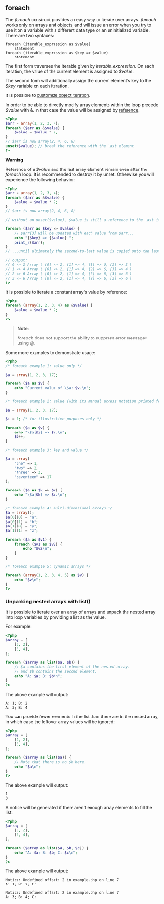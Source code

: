 foreach
-------

The *foreach* construct provides an easy way to iterate over arrays.
*foreach* works only on arrays and objects, and will issue an error when
you try to use it on a variable with a different data type or an
uninitialized variable. There are two syntaxes:

    foreach (iterable_expression as $value)
        statement
    foreach (iterable_expression as $key => $value)
        statement

The first form traverses the iterable given by *iterable\_expression*.
On each iteration, the value of the current element is assigned to
*$value*.

The second form will additionally assign the current element's key to
the *$key* variable on each iteration.

It is possible to
<a href="/language/oop5/iterations.html" class="link">customize object iteration</a>.

In order to be able to directly modify array elements within the loop
precede *$value* with &. In that case the value will be assigned by
<a href="/language/references.html" class="link">reference</a>.

``` php
<?php
$arr = array(1, 2, 3, 4);
foreach ($arr as &$value) {
    $value = $value * 2;
}
// $arr is now array(2, 4, 6, 8)
unset($value); // break the reference with the last element
?>
```

**Warning**

Reference of a *$value* and the last array element remain even after the
*foreach* loop. It is recommended to destroy it by <span
class="function">unset</span>. Otherwise you will experience the
following behavior:

``` php
<?php
$arr = array(1, 2, 3, 4);
foreach ($arr as &$value) {
    $value = $value * 2;
}
// $arr is now array(2, 4, 6, 8)

// without an unset($value), $value is still a reference to the last item: $arr[3]

foreach ($arr as $key => $value) {
    // $arr[3] will be updated with each value from $arr...
    echo "{$key} => {$value} ";
    print_r($arr);
}
// ...until ultimately the second-to-last value is copied onto the last value

// output:
// 0 => 2 Array ( [0] => 2, [1] => 4, [2] => 6, [3] => 2 )
// 1 => 4 Array ( [0] => 2, [1] => 4, [2] => 6, [3] => 4 )
// 2 => 6 Array ( [0] => 2, [1] => 4, [2] => 6, [3] => 6 )
// 3 => 6 Array ( [0] => 2, [1] => 4, [2] => 6, [3] => 6 )
?>
```

It is possible to iterate a constant array's value by reference:

``` php
<?php
foreach (array(1, 2, 3, 4) as &$value) {
    $value = $value * 2;
}
?>
```

> **Note**:
>
> *foreach* does not support the ability to suppress error messages
> using *@*.

Some more examples to demonstrate usage:

``` php
<?php
/* foreach example 1: value only */

$a = array(1, 2, 3, 17);

foreach ($a as $v) {
    echo "Current value of \$a: $v.\n";
}

/* foreach example 2: value (with its manual access notation printed for illustration) */

$a = array(1, 2, 3, 17);

$i = 0; /* for illustrative purposes only */

foreach ($a as $v) {
    echo "\$a[$i] => $v.\n";
    $i++;
}

/* foreach example 3: key and value */

$a = array(
    "one" => 1,
    "two" => 2,
    "three" => 3,
    "seventeen" => 17
);

foreach ($a as $k => $v) {
    echo "\$a[$k] => $v.\n";
}

/* foreach example 4: multi-dimensional arrays */
$a = array();
$a[0][0] = "a";
$a[0][1] = "b";
$a[1][0] = "y";
$a[1][1] = "z";

foreach ($a as $v1) {
    foreach ($v1 as $v2) {
        echo "$v2\n";
    }
}

/* foreach example 5: dynamic arrays */

foreach (array(1, 2, 3, 4, 5) as $v) {
    echo "$v\n";
}
?>
```

### Unpacking nested arrays with list()

It is possible to iterate over an array of arrays and unpack the nested
array into loop variables by providing a <span
class="function">list</span> as the value.

For example:

``` php
<?php
$array = [
    [1, 2],
    [3, 4],
];

foreach ($array as list($a, $b)) {
    // $a contains the first element of the nested array,
    // and $b contains the second element.
    echo "A: $a; B: $b\n";
}
?>
```

The above example will output:

    A: 1; B: 2
    A: 3; B: 4

You can provide fewer elements in the <span class="function">list</span>
than there are in the nested array, in which case the leftover array
values will be ignored:

``` php
<?php
$array = [
    [1, 2],
    [3, 4],
];

foreach ($array as list($a)) {
    // Note that there is no $b here.
    echo "$a\n";
}
?>
```

The above example will output:

    1
    3

A notice will be generated if there aren't enough array elements to fill
the <span class="function">list</span>:

``` php
<?php
$array = [
    [1, 2],
    [3, 4],
];

foreach ($array as list($a, $b, $c)) {
    echo "A: $a; B: $b; C: $c\n";
}
?>
```

The above example will output:


    Notice: Undefined offset: 2 in example.php on line 7
    A: 1; B: 2; C: 

    Notice: Undefined offset: 2 in example.php on line 7
    A: 3; B: 4; C: 
